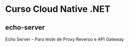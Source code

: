
# <p>Curso Cloud Native .NET</p>  

## echo-server
Echo Server - Para teste de Proxy Reverso e API Gateway
